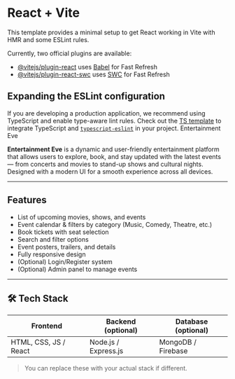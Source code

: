 # React + Vite

This template provides a minimal setup to get React working in Vite with HMR and some ESLint rules.

Currently, two official plugins are available:

- [@vitejs/plugin-react](https://github.com/vitejs/vite-plugin-react/blob/main/packages/plugin-react/README.md) uses [Babel](https://babeljs.io/) for Fast Refresh
- [@vitejs/plugin-react-swc](https://github.com/vitejs/vite-plugin-react-swc) uses [SWC](https://swc.rs/) for Fast Refresh

## Expanding the ESLint configuration

If you are developing a production application, we recommend using TypeScript and enable type-aware lint rules. Check out the [TS template](https://github.com/vitejs/vite/tree/main/packages/create-vite/template-react-ts) to integrate TypeScript and [`typescript-eslint`](https://typescript-eslint.io) in your project.
Entertainment Eve

**Entertainment Eve** is a dynamic and user-friendly entertainment platform that allows users to explore, book, and stay updated with the latest events — from concerts and movies to stand-up shows and cultural nights. Designed with a modern UI for a smooth experience across all devices.

---

##  Features

-  List of upcoming movies, shows, and events
- Event calendar & filters by category (Music, Comedy, Theatre, etc.)
- Book tickets with seat selection
-  Search and filter options
-  Event posters, trailers, and details
-  Fully responsive design
- (Optional) Login/Register system
- (Optional) Admin panel to manage events

---

## 🛠 Tech Stack

| Frontend  | Backend (optional) | Database (optional) |
|-----------|--------------------|----------------------|
| HTML, CSS, JS / React | Node.js / Express.js | MongoDB / Firebase |

> You can replace these with your actual stack if different.
